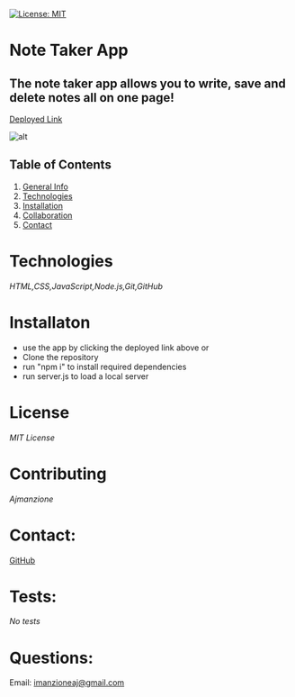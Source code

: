 
[![License: MIT](https://img.shields.io/badge/License-MIT-yellow.svg)](https://opensource.org/licenses/MIT)
# Note Taker App

## The note taker app allows you to write, save and delete notes all on one page!

[Deployed Link](https://note-taker-dev-anthony.herokuapp.com/)

![alt](/assets/Note%20Taker.gif)

## Table of Contents
1. [General Info](#general)
2. [Technologies](#technologies)
3. [Installation](#installation)
4. [Collaboration](#contributing)
5. [Contact](#contact) 

# Technologies
*HTML,CSS,JavaScript,Node.js,Git,GitHub*

# Installaton
- use the app by clicking the deployed link above or
- Clone the repository 
- run "npm i" to install required dependencies 
- run server.js to load a local server 

# License
*MIT License*

# Contributing
*Ajmanzione*

# Contact: 
[GitHub](https://github.com/Ajmanzione)

# Tests:
*No tests*

# Questions:
Email: imanzioneaj@gmail.com
